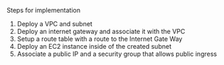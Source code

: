Steps for implementation
1. Deploy a VPC and subnet
2. Deploy an internet gateway and associate it with the VPC
3. Setup a route table with a route to the Internet Gate Way
4. Deploy an EC2 instance inside of the created subnet
5. Associate a public IP and a security group that allows public ingress
